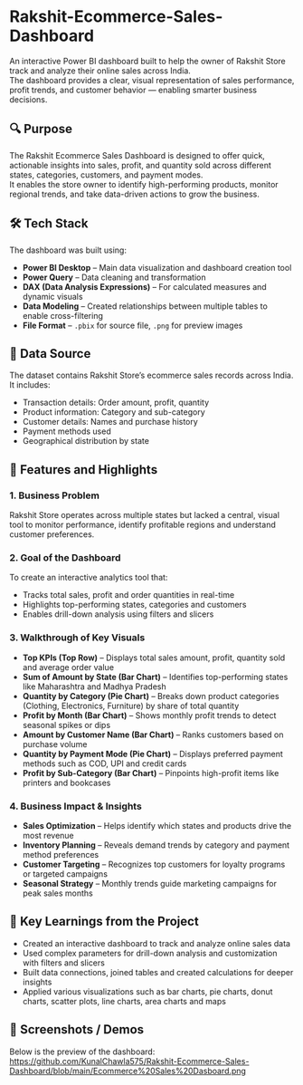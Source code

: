 # Rakshit-Ecommerce-Sales-Dashboard #

An interactive Power BI dashboard built to help the owner of Rakshit Store track and analyze their online sales across India.  
The dashboard provides a clear, visual representation of sales performance, profit trends, and customer behavior — enabling smarter business decisions.

## 🔍 Purpose

The Rakshit Ecommerce Sales Dashboard is designed to offer quick, actionable insights into sales, profit, and quantity sold across different states, categories, customers, and payment modes.  
It enables the store owner to identify high-performing products, monitor regional trends, and take data-driven actions to grow the business.

## 🛠 Tech Stack

The dashboard was built using:

- **Power BI Desktop** – Main data visualization and dashboard creation tool
- **Power Query** – Data cleaning and transformation
- **DAX (Data Analysis Expressions)** – For calculated measures and dynamic visuals
- **Data Modeling** – Created relationships between multiple tables to enable cross-filtering
- **File Format** – `.pbix` for source file, `.png` for preview images

## 📂 Data Source

The dataset contains Rakshit Store’s ecommerce sales records across India.  
It includes:

- Transaction details: Order amount, profit, quantity
- Product information: Category and sub-category
- Customer details: Names and purchase history
- Payment methods used
- Geographical distribution by state

## 🌟 Features and Highlights

### 1. Business Problem
Rakshit Store operates across multiple states but lacked a central, visual tool to monitor performance, identify profitable regions and understand customer preferences.

### 2. Goal of the Dashboard
To create an interactive analytics tool that:
- Tracks total sales, profit and order quantities in real-time
- Highlights top-performing states, categories and customers
- Enables drill-down analysis using filters and slicers

### 3. Walkthrough of Key Visuals
- **Top KPIs (Top Row)** – Displays total sales amount, profit, quantity sold and average order value
- **Sum of Amount by State (Bar Chart)** – Identifies top-performing states like Maharashtra and Madhya Pradesh
- **Quantity by Category (Pie Chart)** – Breaks down product categories (Clothing, Electronics, Furniture) by share of total quantity
- **Profit by Month (Bar Chart)** – Shows monthly profit trends to detect seasonal spikes or dips
- **Amount by Customer Name (Bar Chart)** – Ranks customers based on purchase volume
- **Quantity by Payment Mode (Pie Chart)** – Displays preferred payment methods such as COD, UPI and credit cards
- **Profit by Sub-Category (Bar Chart)** – Pinpoints high-profit items like printers and bookcases

### 4. Business Impact & Insights
- **Sales Optimization** – Helps identify which states and products drive the most revenue
- **Inventory Planning** – Reveals demand trends by category and payment method preferences
- **Customer Targeting** – Recognizes top customers for loyalty programs or targeted campaigns
- **Seasonal Strategy** – Monthly trends guide marketing campaigns for peak sales months

## 📌 Key Learnings from the Project

- Created an interactive dashboard to track and analyze online sales data
- Used complex parameters for drill-down analysis and customization with filters and slicers
- Built data connections, joined tables and created calculations for deeper insights
- Applied various visualizations such as bar charts, pie charts, donut charts, scatter plots, line charts, area charts and maps

## 📸 Screenshots / Demos

Below is the preview of the dashboard:
https://github.com/KunalChawla575/Rakshit-Ecommerce-Sales-Dashboard/blob/main/Ecommerce%20Sales%20Dasboard.png
